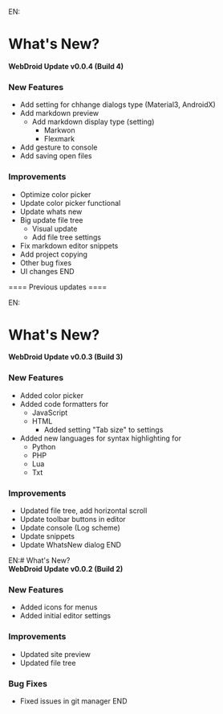 EN:
# What's New?  
**WebDroid Update v0.0.4 (Build 4)**  

### New Features  
- Add setting for chhange dialogs type (Material3, AndroidX)
- Add markdown preview
  - Add markdown display type (setting)
    - Markwon
    - Flexmark
- Add gesture to console
- Add saving open files
  
### Improvements  
- Optimize color picker
- Update color picker functional
- Update whats new
- Big update file tree
  - Visual update
  - Add file tree settings
- Fix markdown editor snippets
- Add project copying
- Other bug fixes
- UI changes
END











==== Previous updates ====

EN:
# What's New?  
**WebDroid Update v0.0.3 (Build 3)**  

### New Features  
- Added color picker
- Added code formatters for
  - JavaScript
  - HTML
    - Added setting "Tab size" to settings
- Added new languages for syntax highlighting for
  - Python
  - PHP
  - Lua
  - Txt  

### Improvements  
- Updated file tree, add horizontal scroll
- Update toolbar buttons in editor
- Update console (Log scheme)
- Update snippets
- Update WhatsNew dialog
END

EN:# What's New?  
**WebDroid Update v0.0.2 (Build 2)**  

### New Features  
- Added icons for menus  
- Added initial editor settings  

### Improvements  
- Updated site preview  
- Updated file tree  

### Bug Fixes  
- Fixed issues in git manager
END